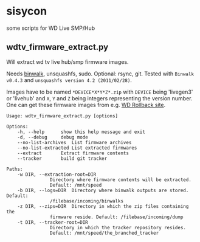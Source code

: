sisycon
=======

some scripts for WD Live SMP/Hub

wdtv_firmware_extract.py
------------------------

Will extract wd tv live hub/smp firmware images.

Needs [binwalk](https://code.google.com/p/binwalk/), unsquashfs, sudo.
Optional: rsync, git.
Tested with `Binwalk v0.4.3` and `unsquashfs version 4.2 (2011/02/28)`.

Images have to be named `*DEVICE*X*Y*Z*.zip` with `DEVICE` being 'livegen3' or 'livehub' and `X`, `Y` and `Z` being integers representing the version number.
One can get these firmware images from e.g. [WD Rollback site](http://wdc.custhelp.com/app/answers/detail/a_id/5860/~/how-to-roll-back-the-firmware-on-a-wd-tv-live-hub-media-center-or-wd-tv-live).

	Usage: wdtv_firmware_extract.py [options]

	Options:
		-h, --help		show this help message and exit
		-d, --debug		debug mode
		--no-list-archives	List firmware archives
		--no-list-extracted	List extracted firmwares
		--extract		Extract firmware contents
		--tracker		build git tracker

	Paths:
		-w DIR, --extraction-root=DIR
					Directory where firmware contents will be extracted.
					Default: /mnt/speed
		-b DIR, --logs=DIR  Directory where binwalk outputs are stored. Default:
					/filebase/incoming/binwalks
		-z DIR, --zips=DIR  Directory in which the zip files containing the
					firmware reside. Default: /filebase/incoming/dump
		-t DIR, --tracker-root=DIR
					Directory in which the tracker repository resides.
					Default: /mnt/speed/the_branched_tracker
